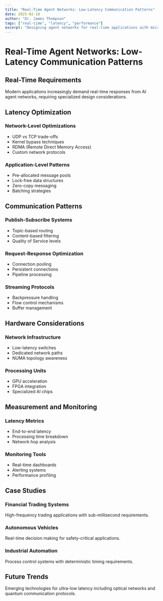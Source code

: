 ```yaml
---
title: "Real-Time Agent Networks: Low-Latency Communication Patterns"
date: 2025-02-10
author: "Dr. James Thompson"
tags: ["real-time", "latency", "performance"]
excerpt: "Designing agent networks for real-time applications with microsecond-level latency requirements, including specialized communication patterns and optimization techniques."
---
```


# Real-Time Agent Networks: Low-Latency Communication Patterns

## Real-Time Requirements

Modern applications increasingly demand real-time responses from AI agent networks, requiring specialized design considerations.

## Latency Optimization

### Network-Level Optimizations
- UDP vs TCP trade-offs
- Kernel bypass techniques
- RDMA (Remote Direct Memory Access)
- Custom network protocols

### Application-Level Patterns
- Pre-allocated message pools
- Lock-free data structures
- Zero-copy messaging
- Batching strategies

## Communication Patterns

### Publish-Subscribe Systems
- Topic-based routing
- Content-based filtering
- Quality of Service levels

### Request-Response Optimization
- Connection pooling
- Persistent connections
- Pipeline processing

### Streaming Protocols
- Backpressure handling
- Flow control mechanisms
- Buffer management

## Hardware Considerations

### Network Infrastructure
- Low-latency switches
- Dedicated network paths
- NUMA topology awareness

### Processing Units
- GPU acceleration
- FPGA integration
- Specialized AI chips

## Measurement and Monitoring

### Latency Metrics
- End-to-end latency
- Processing time breakdown
- Network hop analysis

### Monitoring Tools
- Real-time dashboards
- Alerting systems
- Performance profiling

## Case Studies

### Financial Trading Systems
High-frequency trading applications with sub-millisecond requirements.

### Autonomous Vehicles
Real-time decision making for safety-critical applications.

### Industrial Automation
Process control systems with deterministic timing requirements.

## Future Trends

Emerging technologies for ultra-low latency including optical networks and quantum communication protocols.
